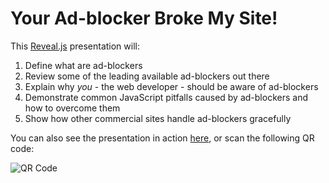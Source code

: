 Your Ad-blocker Broke My Site!
==============================

This [Reveal.js](https://github.com/hakimel/reveal.js) presentation will:

1. Define what are ad-blockers
2. Review some of the leading available ad-blockers out there
3. Explain why *you* - the web developer - should be aware of ad-blockers
4. Demonstrate common JavaScript pitfalls caused by ad-blockers and how to overcome them
5. Show how other commercial sites handle ad-blockers gracefully

You can also see the presentation in action [here](http://goo.gl/V41qp), or scan the following QR code:

![QR Code](http://imgur.com/drFOr.png "QR code for http://goo.gl/V41qp")
